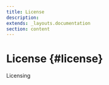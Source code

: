```yaml
---
title: License
description: 
extends: _layouts.documentation
section: content
---
```


# License {#license}

Licensing